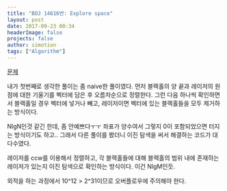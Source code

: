 ```yaml
---
title: "BOJ 14616번: Explore space"
layout: post
date: 2017-09-23 00:34
headerImage: false
projects: false
author: simotion
tags: ["Algorithm"]
---
```


[문제](https://www.acmicpc.net/problem/14616)


내가 첫번째로 생각한 풀이는 좀 naive한 풀이였다.
먼저 블랙홀의 양 끝과 레이저의 원점에 대한 기울기를 벡터에 담은 후 오름차순으로 정렬한다.
그런 다음 하나씩 확인하면서 블랙홀일 경우 벡터에 넣거나 빼고, 레이저이면 벡터에 있는 블랙홀들을 모두 제거하는 방식이다.

<script src="https://gist.github.com/StudioDotH/67b5a91f3118f033f82cb9ec42156f33.js?file=sol_1.cpp"></script>

NlgN인것 같긴 한데, 좀 안예쁘다ㅜㅜ 좌표가 양수여서 그렇지 0이 포함되었으면 터지는 방식이기도 하고..
그래서 다른 풀이를 봤더니 이진 탐색을 써서 해결하는 코드가 대다수였다.

레이저를 ccw를 이용해서 정렬하고, 각 블랙홀들에 대해 블랙홀의 범위 내에 존재하는 레이저가 있는지 이진 탐색으로 확인하는 방식이다.
이건 NlgM인듯.

<script src="https://gist.github.com/StudioDotH/67b5a91f3118f033f82cb9ec42156f33.js?file=sol_2.cpp"></script>

외적을 하는 과정에서 10^12 > 2^31이므로 오버플로우에 주의해야 한다.